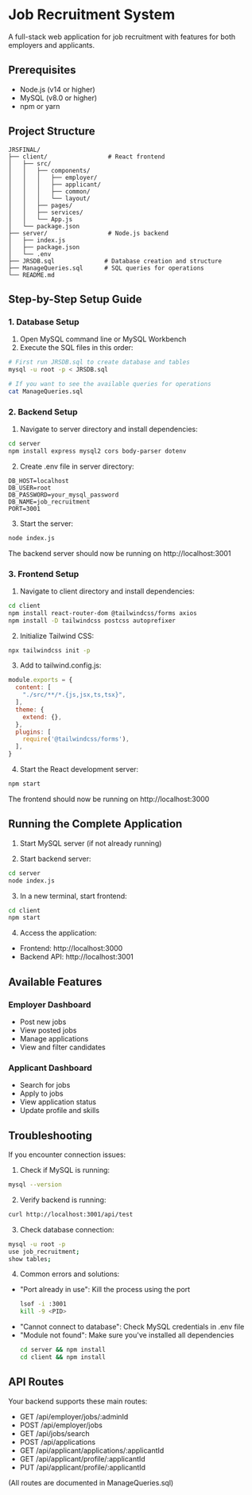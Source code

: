 # Job Recruitment System

A full-stack web application for job recruitment with features for both employers and applicants.

## Prerequisites

- Node.js (v14 or higher)
- MySQL (v8.0 or higher)
- npm or yarn

## Project Structure
```
JRSFINAL/
├── client/                 # React frontend
│   ├── src/
│   │   ├── components/
│   │   │   ├── employer/
│   │   │   ├── applicant/
│   │   │   ├── common/
│   │   │   └── layout/
│   │   ├── pages/
│   │   ├── services/
│   │   └── App.js
│   └── package.json
├── server/                 # Node.js backend
│   ├── index.js
│   ├── package.json
│   └── .env
├── JRSDB.sql              # Database creation and structure
├── ManageQueries.sql      # SQL queries for operations
└── README.md
```

## Step-by-Step Setup Guide

### 1. Database Setup

1. Open MySQL command line or MySQL Workbench
2. Execute the SQL files in this order:
```bash
# First run JRSDB.sql to create database and tables
mysql -u root -p < JRSDB.sql

# If you want to see the available queries for operations
cat ManageQueries.sql
```

### 2. Backend Setup

1. Navigate to server directory and install dependencies:
```bash
cd server
npm install express mysql2 cors body-parser dotenv
```

2. Create .env file in server directory:
```env
DB_HOST=localhost
DB_USER=root
DB_PASSWORD=your_mysql_password
DB_NAME=job_recruitment
PORT=3001
```

3. Start the server:
```bash
node index.js
```

The backend server should now be running on http://localhost:3001

### 3. Frontend Setup

1. Navigate to client directory and install dependencies:
```bash
cd client
npm install react-router-dom @tailwindcss/forms axios
npm install -D tailwindcss postcss autoprefixer
```

2. Initialize Tailwind CSS:
```bash
npx tailwindcss init -p
```

3. Add to tailwind.config.js:
```javascript
module.exports = {
  content: [
    "./src/**/*.{js,jsx,ts,tsx}",
  ],
  theme: {
    extend: {},
  },
  plugins: [
    require('@tailwindcss/forms'),
  ],
}
```

4. Start the React development server:
```bash
npm start
```

The frontend should now be running on http://localhost:3000

## Running the Complete Application

1. Start MySQL server (if not already running)

2. Start backend server:
```bash
cd server
node index.js
```

3. In a new terminal, start frontend:
```bash
cd client
npm start
```

4. Access the application:
- Frontend: http://localhost:3000
- Backend API: http://localhost:3001

## Available Features

### Employer Dashboard
- Post new jobs
- View posted jobs
- Manage applications
- View and filter candidates

### Applicant Dashboard
- Search for jobs
- Apply to jobs
- View application status
- Update profile and skills

## Troubleshooting

If you encounter connection issues:

1. Check if MySQL is running:
```bash
mysql --version
```

2. Verify backend is running:
```bash
curl http://localhost:3001/api/test
```

3. Check database connection:
```bash
mysql -u root -p
use job_recruitment;
show tables;
```

4. Common errors and solutions:
- "Port already in use": Kill the process using the port
  ```bash
  lsof -i :3001
  kill -9 <PID>
  ```
- "Cannot connect to database": Check MySQL credentials in .env file
- "Module not found": Make sure you've installed all dependencies
  ```bash
  cd server && npm install
  cd client && npm install
  ```

## API Routes

Your backend supports these main routes:
- GET /api/employer/jobs/:adminId
- POST /api/employer/jobs
- GET /api/jobs/search
- POST /api/applications
- GET /api/applicant/applications/:applicantId
- GET /api/applicant/profile/:applicantId
- PUT /api/applicant/profile/:applicantId

(All routes are documented in ManageQueries.sql)